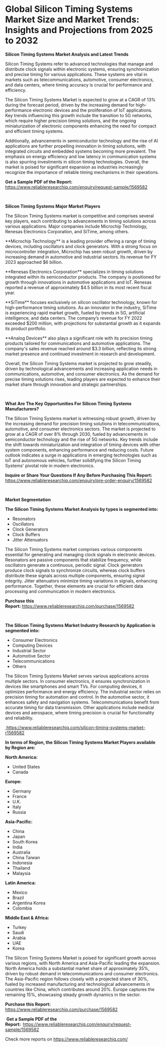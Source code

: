 <p><h1>Global Silicon Timing Systems Market Size and Market Trends: Insights and Projections from 2025 to 2032</h1></p><p><strong>Silicon Timing Systems Market Analysis and Latest Trends</strong></p>
<p><p>Silicon Timing Systems refer to advanced technologies that manage and distribute clock signals within electronic systems, ensuring synchronization and precise timing for various applications. These systems are vital in markets such as telecommunications, automotive, consumer electronics, and data centers, where timing accuracy is crucial for performance and efficiency.</p><p>The Silicon Timing Systems Market is expected to grow at a CAGR of 13% during the forecast period, driven by the increasing demand for high-performance electronic devices and the proliferation of IoT applications. Key trends influencing this growth include the transition to 5G networks, which require higher precision timing solutions, and the ongoing miniaturization of electronic components enhancing the need for compact and efficient timing systems.</p><p>Additionally, advancements in semiconductor technology and the rise of AI applications are further propelling innovation in timing solutions, with integrated circuits and embedded systems becoming more prevalent. The emphasis on energy efficiency and low latency in communication systems is also spurring investments in silicon timing technologies. Overall, the market is poised for significant expansion as industries increasingly recognize the importance of reliable timing mechanisms in their operations.</p></p>
<p><strong>Get a Sample PDF of the Report:&nbsp;</strong> <a href="https://www.reliableresearchiq.com/enquiry/request-sample/1569582?utm_campaign=3356&utm_medium=2&utm_source=Github&utm_content=ia&utm_term=25032025&utm_id=silicon-timing-systems">https://www.reliableresearchiq.com/enquiry/request-sample/1569582</a></p>
<p>&nbsp;</p>
<p><strong>Silicon Timing Systems Major Market Players</strong></p>
<p><p>The Silicon Timing Systems market is competitive and comprises several key players, each contributing to advancements in timing solutions across various applications. Major companies include Microchip Technology, Renesas Electronics Corporation, and SiTime, among others.</p><p>**Microchip Technology** is a leading provider offering a range of timing devices, including oscillators and clock generators. With a strong focus on microcontroller integration, Microchip has seen robust growth, driven by increasing demand in automotive and industrial sectors. Its revenue for FY 2023 approached $6 billion.</p><p>**Renesas Electronics Corporation** specializes in timing solutions integrated within its semiconductor products. The company is positioned for growth through innovations in automotive applications and IoT. Renesas reported a revenue of approximately $4.5 billion in its most recent fiscal year.</p><p>**SiTime** focuses exclusively on silicon oscillator technology, known for high-performance timing solutions. As an innovator in the industry, SiTime is experiencing rapid market growth, fueled by trends in 5G, artificial intelligence, and data centers. The company’s revenue for FY 2022 exceeded $200 million, with projections for substantial growth as it expands its product portfolio.</p><p>**Analog Devices** also plays a significant role with its precision timing products tailored for communications and automotive applications. The company's sales revenue reached around $3.3 billion, reflecting its strong market presence and continued investment in research and development.</p><p>Overall, the Silicon Timing Systems market is projected to grow steadily, driven by technological advancements and increasing application needs in communications, automotive, and consumer electronics. As the demand for precise timing solutions rises, leading players are expected to enhance their market share through innovation and strategic partnerships.</p></p>
<p>&nbsp;</p>
<p><strong>What Are The Key Opportunities For Silicon Timing Systems Manufacturers?</strong></p>
<p><p>The Silicon Timing Systems market is witnessing robust growth, driven by the increasing demand for precision timing solutions in telecommunications, automotive, and consumer electronics sectors. The market is projected to grow at a CAGR of over 8% through 2030, fueled by advancements in semiconductor technology and the rise of 5G networks. Key trends include the shift towards miniaturization and integration of timing devices with other system components, enhancing performance and reducing costs. Future outlook indicates a surge in applications in emerging technologies such as IoT and autonomous vehicles, further solidifying the Silicon Timing Systems' pivotal role in modern electronics.</p></p>
<p><strong>Inquire or Share Your Questions If Any Before Purchasing This Report:</strong> <a href="https://www.reliableresearchiq.com/enquiry/pre-order-enquiry/1569582?utm_campaign=3356&utm_medium=2&utm_source=Github&utm_content=ia&utm_term=25032025&utm_id=silicon-timing-systems">https://www.reliableresearchiq.com/enquiry/pre-order-enquiry/1569582</a></p>
<p>&nbsp;</p>
<p><strong>Market Segmentation</strong></p>
<p><strong>The Silicon Timing Systems Market Analysis by types is segmented into:</strong></p>
<p><ul><li>Resonators</li><li>Oscillators</li><li>Clock Generators</li><li>Clock Buffers</li><li>Jitter Attenuators</li></ul></p>
<p><p>The Silicon Timing Systems market comprises various components essential for generating and managing clock signals in electronic devices. Resonators are passive components that stabilize frequency, while oscillators generate a continuous, periodic signal. Clock generators produce clock signals to synchronize circuits, whereas clock buffers distribute these signals across multiple components, ensuring signal integrity. Jitter attenuators minimize timing variations in signals, enhancing performance. Together, these elements are crucial for efficient data processing and communication in modern electronics.</p></p>
<p><strong>Purchase this Report:&nbsp;</strong><a href="https://www.reliableresearchiq.com/purchase/1569582?utm_campaign=3356&utm_medium=2&utm_source=Github&utm_content=ia&utm_term=25032025&utm_id=silicon-timing-systems">https://www.reliableresearchiq.com/purchase/1569582</a></p>
<p>&nbsp;</p>
<p><strong>The Silicon Timing Systems Market Industry Research by Application is segmented into:</strong></p>
<p><ul><li>Consumer Electronics</li><li>Computing Devices</li><li>Industrial Sector</li><li>Automotive Sector</li><li>Telecommunications</li><li>Others</li></ul></p>
<p><p>The Silicon Timing Systems Market serves various applications across multiple sectors. In consumer electronics, it ensures synchronization in devices like smartphones and smart TVs. For computing devices, it optimizes performance and energy efficiency. The industrial sector relies on precision timing for automation and control. In the automotive sector, it enhances safety and navigation systems. Telecommunications benefit from accurate timing for data transmission. Other applications include medical devices and aerospace, where timing precision is crucial for functionality and reliability.</p></p>
<p><a href="https://www.reliableresearchiq.com/silicon-timing-systems-market-r1569582?utm_campaign=3356&utm_medium=2&utm_source=Github&utm_content=ia&utm_term=25032025&utm_id=silicon-timing-systems">&nbsp;https://www.reliableresearchiq.com/silicon-timing-systems-market-r1569582</a></p>
<p><strong>In terms of Region, the Silicon Timing Systems Market Players available by Region are:</strong></p>
<p>
    <p> <strong> North America: </strong>
        <ul>
            <li>United States</li>
            <li>Canada</li>
        </ul>
        </p> 
    <p> <strong> Europe: </strong>
        <ul>
            <li>Germany</li>
            <li>France</li>
            <li>U.K.</li>
            <li>Italy</li>
            <li>Russia</li>
        </ul>
        </p> 
    <p> <strong> Asia-Pacific: </strong>
        <ul>
            <li>China</li>
            <li>Japan</li>
            <li>South Korea</li>
            <li>India</li>
            <li>Australia</li>
            <li>China Taiwan</li>
            <li>Indonesia</li>
            <li>Thailand</li>
            <li>Malaysia</li>
        </ul>
        </p> 
    <p> <strong> Latin America: </strong>
        <ul>
            <li>Mexico</li>
            <li>Brazil</li>
            <li>Argentina Korea</li>
            <li>Colombia</li>
        </ul>
        </p> 
    <p> <strong> Middle East & Africa: </strong>
        <ul>
            <li>Turkey</li>
            <li>Saudi</li>
            <li>Arabia</li>
            <li>UAE</li>
            <li>Korea</li>
        </ul>
    </p>
    </p>
<p><p>The Silicon Timing Systems Market is poised for significant growth across various regions, with North America and Asia-Pacific leading the expansion. North America holds a substantial market share of approximately 35%, driven by robust demand in telecommunications and consumer electronics. The Asia-Pacific region follows closely with a projected share of 30%, fueled by increased manufacturing and technological advancements in countries like China, which contributes around 20%. Europe captures the remaining 15%, showcasing steady growth dynamics in the sector.</p></p>
<p><strong>Purchase this Report: </strong><a href="https://www.reliableresearchiq.com/purchase/1569582?utm_campaign=3356&utm_medium=2&utm_source=Github&utm_content=ia&utm_term=25032025&utm_id=silicon-timing-systems">https://www.reliableresearchiq.com/purchase/1569582</a></p>
<p>&nbsp;<strong>Get a Sample PDF of the Report:&nbsp;&nbsp;</strong><a href="https://www.reliableresearchiq.com/enquiry/request-sample/1569582?utm_campaign=3356&utm_medium=2&utm_source=Github&utm_content=ia&utm_term=25032025&utm_id=silicon-timing-systems">https://www.reliableresearchiq.com/enquiry/request-sample/1569582</a></p>
<p><strong></strong></p>
<p>Check more reports on <a href="https://www.reliableresearchiq.com/?utm_campaign=3356&utm_medium=2&utm_source=Github&utm_content=ia&utm_term=25032025&utm_id=silicon-timing-systems">https://www.reliableresearchiq.com/</a></p>